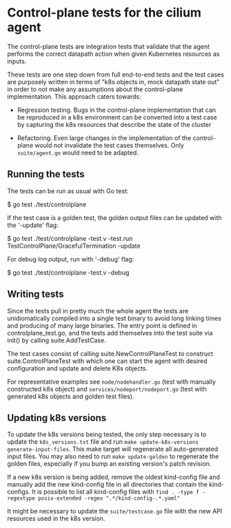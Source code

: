 # Control-plane tests for the cilium agent

The control-plane tests are integration tests that validate that the agent
performs the correct datapath action when given Kubernetes resources as inputs.

These tests are one step down from full end-to-end tests and the test cases
are purposely written in terms of "k8s objects in, mock datapath state out" in
order to not make any assumptions about the control-plane implementation. This
approach caters towards:

- Regression testing. Bugs in the control-plane implementation that can
  be reproduced in a k8s environment can be converted into a test case by
  capturing the k8s resources that describe the state of the cluster

- Refactoring. Even large changes in the implementation of the control-plane
  would not invalidate the test cases themselves. Only `suite/agent.go` would need
  to be adapted.

## Running the tests

The tests can be run as usual with Go test:

  $ go test ./test/controlplane

If the test case is a golden test, the golden output files can be updated
with the '-update' flag:

  $ go test ./test/controlplane -test.v -test.run TestControlPlane/GracefulTermination -update

For debug log output, run with '-debug' flag:

  $ go test ./test/controlplane -test.v -debug

## Writing tests

Since the tests pull in pretty much the whole agent the tests are
unidiomatically compiled into a single test binary to avoid long linking
times and producing of many large binaries.  The entry point is defined in
controlplane_test.go, and the tests add themselves into the test suite via
init() by calling suite.AddTestCase.

The test cases consist of calling suite.NewControlPlaneTest to construct
suite.ControlPlaneTest with which one can start the agent with desired
configuration and update and delete K8s objects.

For representative examples see `node/nodehandler.go` (test with manually
constructed k8s object) and `services/nodeport/nodeport.go` (test with
generated k8s objects and golden test files).

## Updating k8s versions

To update the k8s versions being tested, the only step necessary is to
update the `k8s_versions.txt` file and run `make update-k8s-versions
generate-input-files`. This make target will regenerate all auto-generated
input files. You may also need to run `make update-golden` to regenerate the
golden files, especially if you bump an existing version's patch revision.

If a new k8s version is being added, remove the oldest kind-config file and
manually add the new kind-config file in all directories that contain the
kind-configs. It is possible to list all kind-config files with `find . -type f -regextype posix-extended -regex ".*/kind-config-.*.yaml"`

It might be necessary to update the `suite/testcase.go` file with the new
API resources used in the k8s version.
